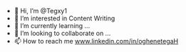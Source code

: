 - 👋 Hi, I’m @Tegxy1
- 👀 I’m interested in Content Writing
- 🌱 I’m currently learning ...
- 💞️ I’m looking to collaborate on ...
- 📫 How to reach me www.linkedin.com/in/oghenetegaH

<!---
Tegxy1/Tegxy1 is a ✨ special ✨ repository because its `README.md` (this file) appears on your GitHub profile.
You can click the Preview link to take a look at your changes.
--->
